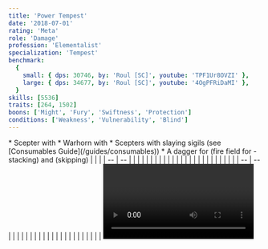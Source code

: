 ```yaml
---
title: 'Power Tempest'
date: '2018-07-01'
rating: 'Meta'
role: 'Damage'
profession: 'Elementalist'
specialization: 'Tempest'
benchmark:
  {
    small: { dps: 30746, by: 'Roul [SC]', youtube: 'TPF1Ur8OVZI' },
    large: { dps: 34677, by: 'Roul [SC]', youtube: '4OgPFRiDaMI' },
  }
skills: [5536]
traits: [264, 1502]
boons: ['Might', 'Fury', 'Swiftness', 'Protection']
conditions: ['Weakness', 'Vulnerability', 'Blind']
---
```


<Divider text="Equipment"/>

<Grid>
<GridItem sm="4">
<Armor weight="Light" helmAffix="Berserker" helmRune="Scholar" shouldersAffix="Assassin" shouldersRune="Scholar" coatAffix="Assassin" coatRune="Scholar" glovesAffix="Assassin" glovesRune="Scholar" leggingsAffix="Assassin" leggingsRune="Scholar" bootsAffix="Assassin" bootsRune="Scholar"/>
</GridItem>

<GridItem sm="4">
<Weapons weapon1MainType="Scepter" weapon1MainAffix="Berserker" weapon1MainSigil1="Impact" weapon1OffType="Warhorn" weapon1OffAffix="Berserker" weapon1OffSigil="Force"/>

<Card title="Swap Weapons">
* Scepter with <Item name="Night" type="Sigil"/>
* Warhorn with <Item name="Serpent Slaying" type="Sigil"/>
* Scepters with slaying sigils (see [Consumables Guide](/guides/consumables))
* A dagger for <Skill name="Ring of Fire"/> (fire field for <Boon name="might"/>-stacking) and <Skill name="Ride the Lightning"/> (skipping)
</Card>
</GridItem>

<GridItem sm="4">
<BackAndTrinkets backItemAffix="Berserker" accessory1Affix="Assassin" accessory2Affix="Assassin" amuletAffix="Berserker" ring1Affix="Assassin" ring2Affix="Berserker"/>

<Consumables food="Bowl of Sweet and Spicy Butternut Squash Soup" utility="Tin of Fruitcake" infusion="Mighty +9 Agony Infusion"/>
</GridItem>
</Grid>

<Divider text="Build"/>

<Grid>
<GridItem sm="7">
<Traits traits1="Arcane" traits1Selected="Arcane Precision, Final Shielding, Bountiful Power" traits2="Air" traits2Selected="Ferocious Winds, Tempest Defense, Fresh Air" traits3="Tempest" traits3Selected="Unstable Conduit, Harmonious Conduit, Imbued Melodies"/>

<Card title="Situational Traits">
| | |
| -- | -- |
| <Trait name="Gale Song" size="big" disableText/> |  |
| <Trait name="Aeromancers Training" size="big" disableText/> |  |
| <Trait name="Renewing Stamina" size="big" disableText/> |  |
| <Trait name="Elemental Contingency" size="big" disableText/> |  |
| <Trait name="One with Air" size="big" disableText/> |  |
| <Trait name="Lucid Singularity" size="big" disableText/> |  |
| <Trait name="Elemental Bastion" size="big" disableText/> |  |
</Card>
</GridItem>

<GridItem sm="5">
<Skills heal="Glyph of Elemental Harmony" utility1="Conjure Lightning Hammer" utility2="Glyph of Storms" utility3="Arcane Blast" elite="Conjure Fiery Greatsword"/>

<Card title="Situational Skills">
| | |
| -- | -- |
| <Skill name="Aftershock" size="big" disableText/> | |
| <Skill name="Arcane Wave" size="big" disableText/> | |
| <Skill name="Conjure Frostbow" size="big" disableText/> | |
| <Skill name="Lightning Flash" size="big" disableText/> | |
| <Skill name="Wash the pain away" size="big" disableText/> | |
| <Skill name="Arcane Shield" size="big" disableText/> | |
| <Skill name="Armor of Earth" size="big" disableText/> | |
</Card>
</GridItem>
</Grid>

<Divider text="Details"/>

<Grid>
<GridItem sm="6">
<Card title="Skill priority">
</Card>

<Video youtube="4OgPFRiDaMI" title="Huge Hitbox: 34.5k DPS by Roul [SC]"/>
</GridItem>

<GridItem sm="6">
<Card title="Opener">
</Card>

<Card title="CC skills">
</Card>
</GridItem>
</Grid>
